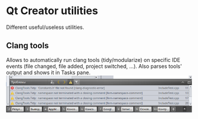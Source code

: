 # Qt Creator utilities

Different useful/useless utilities.

## Clang tools

Allows to automatically run clang tools (tidy/modularize) on specific IDE events
(file changed, file added, project switched, ...).
Also parses tools' output and shows it in Tasks pane.
![Preview](dist/clangtools.png?raw=true)
